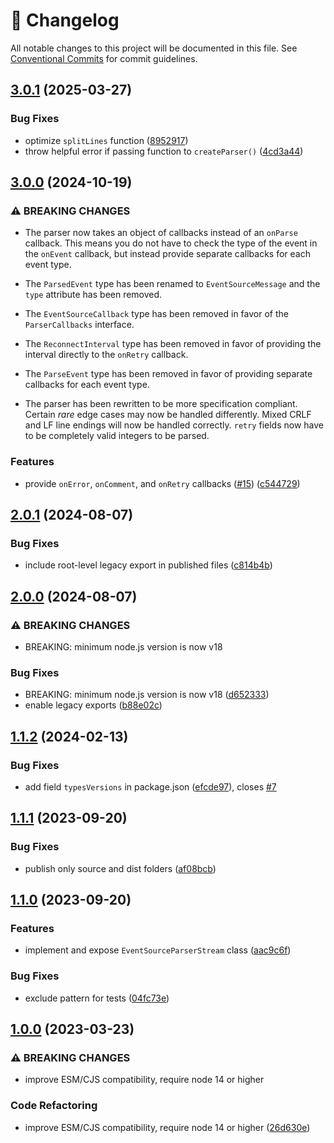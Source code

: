 <!-- markdownlint-disable --><!-- textlint-disable -->

# 📓 Changelog

All notable changes to this project will be documented in this file. See
[Conventional Commits](https://conventionalcommits.org) for commit guidelines.

## [3.0.1](https://github.com/rexxars/eventsource-parser/compare/v3.0.0...v3.0.1) (2025-03-27)

### Bug Fixes

- optimize `splitLines` function ([8952917](https://github.com/rexxars/eventsource-parser/commit/8952917a6f5b3d8c97175d00980538edc96b611d))
- throw helpful error if passing function to `createParser()` ([4cd3a44](https://github.com/rexxars/eventsource-parser/commit/4cd3a443f21c441be29e524637a3a603d4425a12))

## [3.0.0](https://github.com/rexxars/eventsource-parser/compare/v2.0.1...v3.0.0) (2024-10-19)

### ⚠ BREAKING CHANGES

- The parser now takes an object of callbacks instead of an `onParse` callback. This means you do not have to check the type of the event in the `onEvent` callback, but instead provide separate callbacks for each event type.
- The `ParsedEvent` type has been renamed to `EventSourceMessage` and the `type` attribute has been removed.
- The `EventSourceCallback` type has been removed in favor of the `ParserCallbacks` interface.
- The `ReconnectInterval` type has been removed in favor of providing the interval directly to the `onRetry` callback.

- The `ParseEvent` type has been removed in favor of providing separate callbacks for each event type.
- The parser has been rewritten to be more specification compliant. Certain _rare_ edge cases may now be handled differently. Mixed CRLF and LF line endings will now be handled correctly. `retry` fields now have to be completely valid integers to be parsed.

### Features

- provide `onError`, `onComment`, and `onRetry` callbacks ([#15](https://github.com/rexxars/eventsource-parser/issues/15)) ([c544729](https://github.com/rexxars/eventsource-parser/commit/c54472901ddf0674b38deb164013feade31d9869))

## [2.0.1](https://github.com/rexxars/eventsource-parser/compare/v2.0.0...v2.0.1) (2024-08-07)

### Bug Fixes

- include root-level legacy export in published files ([c814b4b](https://github.com/rexxars/eventsource-parser/commit/c814b4bc03fc0f72729a88a829c33e243c2c3cc8))

## [2.0.0](https://github.com/rexxars/eventsource-parser/compare/v1.1.2...v2.0.0) (2024-08-07)

### ⚠ BREAKING CHANGES

- BREAKING: minimum node.js version is now v18

### Bug Fixes

- BREAKING: minimum node.js version is now v18 ([d652333](https://github.com/rexxars/eventsource-parser/commit/d652333674e6e26ecd23e0b85cc83f57e06d894e))
- enable legacy exports ([b88e02c](https://github.com/rexxars/eventsource-parser/commit/b88e02cdfb3cf2e503eb9dc51e8115121fee7eea))

## [1.1.2](https://github.com/rexxars/eventsource-parser/compare/v1.1.1...v1.1.2) (2024-02-13)

### Bug Fixes

- add field `typesVersions` in package.json ([efcde97](https://github.com/rexxars/eventsource-parser/commit/efcde97173e02313f2702348088d319946a40859)), closes [#7](https://github.com/rexxars/eventsource-parser/issues/7)

## [1.1.1](https://github.com/rexxars/eventsource-parser/compare/v1.1.0...v1.1.1) (2023-09-20)

### Bug Fixes

- publish only source and dist folders ([af08bcb](https://github.com/rexxars/eventsource-parser/commit/af08bcb72cda660b0c34d7c2be5794b8d5f9a07e))

## [1.1.0](https://github.com/rexxars/eventsource-parser/compare/v1.0.0...v1.1.0) (2023-09-20)

### Features

- implement and expose `EventSourceParserStream` class ([aac9c6f](https://github.com/rexxars/eventsource-parser/commit/aac9c6f04dd082434baddbd808fd8df52f704506))

### Bug Fixes

- exclude pattern for tests ([04fc73e](https://github.com/rexxars/eventsource-parser/commit/04fc73e804361fc9e4f3922023a5845150d7ae37))

## [1.0.0](https://github.com/rexxars/eventsource-parser/compare/v0.1.0...v1.0.0) (2023-03-23)

### ⚠ BREAKING CHANGES

- improve ESM/CJS compatibility, require node 14 or higher

### Code Refactoring

- improve ESM/CJS compatibility, require node 14 or higher ([26d630e](https://github.com/rexxars/eventsource-parser/commit/26d630e9fc53d3a9e6952dff4b53289e48d1b092))
